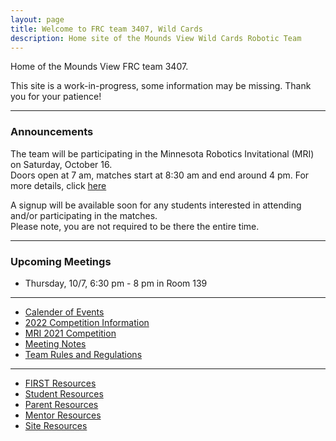 ```yaml
---
layout: page
title: Welcome to FRC team 3407, Wild Cards
description: Home site of the Mounds View Wild Cards Robotic Team
---
```


Home of the Mounds View FRC team 3407. 

This site is a work-in-progress, some information may be missing.  Thank you for your patience!

---

### Announcements
The team will be participating in the Minnesota Robotics Invitational (MRI) on Saturday, October 16.  
Doors open at 7 am, matches start at 8:30 am and end around 4 pm.
For more details, click [here](https://firebears.org/2021-minnesota-robotics-invitational/)

A signup will be available soon for any students interested in attending and/or participating in the matches.  
Please note, you are not required to be there the entire time.

---
### Upcoming Meetings
- Thursday, 10/7, 6:30 pm - 8 pm in Room 139 

---
- [Calender of Events](pages/calender.html)
- [2022 Competition Information](pages/2022Competition.html)
- [MRI 2021 Competition](pages/2021MRI.html)
- [Meeting Notes](pages/meetingnotes.html)
- [Team Rules and Regulations](pages/rules.html)
---
- [FIRST Resources](pages/firstoverview.html)
- [Student Resources](pages/studentresources.html)
- [Parent Resources](pages/parentresources.html)
- [Mentor Resources](pages/mentorresources.html)
- [Site Resources](pages/siteresources.html)
